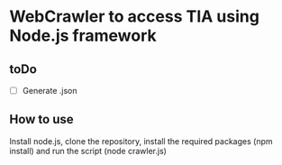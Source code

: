 # WebCrawler to access TIA using Node.js framework

## toDo
- [ ] Generate .json 

## How to use
Install node.js, clone the repository, install the required packages (npm install) and run the script (node crawler.js)
